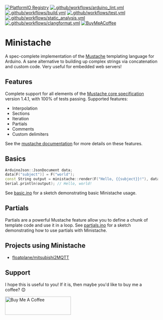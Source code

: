 [![PlatformIO Registry](https://badges.registry.platformio.org/packages/floatplane/library/Ministache.svg)](https://registry.platformio.org/libraries/floatplane/Ministache)
[![.github/workflows/arduino_lint.yml](https://github.com/floatplane/ministache/actions/workflows/arduino_lint.yml/badge.svg)](https://github.com/floatplane/ministache/actions/workflows/arduino_lint.yml)
[![.github/workflows/build.yml](https://github.com/floatplane/ministache/actions/workflows/build.yml/badge.svg)](https://github.com/floatplane/ministache/actions/workflows/build.yml)
[![.github/workflows/test.yml](https://github.com/floatplane/ministache/actions/workflows/test.yml/badge.svg)](https://github.com/floatplane/ministache/actions/workflows/test.yml)
[![.github/workflows/static_analysis.yml](https://github.com/floatplane/ministache/actions/workflows/static_analysis.yml/badge.svg)](https://github.com/floatplane/ministache/actions/workflows/static_analysis.yml)
[![.github/workflows/clangformat.yml](https://github.com/floatplane/ministache/actions/workflows/clangformat.yml/badge.svg)](https://github.com/floatplane/ministache/actions/workflows/clangformat.yml)
[![BuyMeACoffee](https://raw.githubusercontent.com/pachadotdev/buymeacoffee-badges/main/bmc-donate-yellow.svg)](https://www.buymeacoffee.com/floatplane)

# Ministache

A spec-complete implementation of the [Mustache](https://mustache.github.io/) templating language for Arduino. A sane alternative to building up complex strings via concatenation and custom code. Very useful for embedded web servers!

## Features

Complete support for all elements of the [Mustache core specification](https://github.com/mustache/spec) version 1.4.1, with 100% of tests passing. Supported features:

- Interpolation
- Sections
- Iteration
- Partials
- Comments
- Custom delimiters

See the [mustache documentation](https://mustache.github.io/mustache.5.html) for more details on these features.

## Basics

```c++
ArduinoJson::JsonDocument data;
data[F("subject")] = F("world");
const String output = ministache::render(F("Hello, {{subject}}!"), data);
Serial.println(output); // Hello, world!
```

See [basic.ino](examples/basic/basic.ino) for a sketch demonstrating basic Ministache usage.

## Partials

Partials are a powerful Mustache feature allow you to define a chunk of template code and use it in a loop. See [partials.ino](examples/partials/partials.ino) for a sketch demonstrating how to use partials with Ministache.

## Projects using Ministache

- [floatplane/mitsubishi2MQTT](https://github.com/floatplane/mitsubishi2MQTT)

## Support 

I hope this is useful to you! If it is, then maybe you'd like to buy me a coffee? :blush:

<a href="https://www.buymeacoffee.com/floatplane" target="_blank"><img src="https://cdn.buymeacoffee.com/buttons/v2/default-violet.png" alt="Buy Me A Coffee" style="height: 60px !important;width: 217px !important;" ></a>
